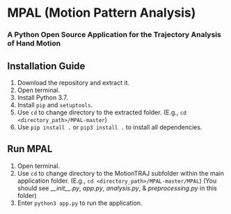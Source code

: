 # MPAL (Motion Pattern Analysis)
### A Python Open Source Application for the Trajectory Analysis of Hand Motion

## Installation Guide
1. Download the repository and extract it.
2. Open terminal.
3. Install Python 3.7.
3. Install `pip` and `setuptools`.
4. Use `cd` to change directory to the extracted folder.
(E.g., `cd <directory_path>/MPAL-master`)
5. Use `pip install .` or `pip3 install .` to install all dependencies.

## Run MPAL
1. Open terminal.
2. Use `cd` to change directory to the MotionTRAJ subfolder within the main application folder.
(E.g., `cd <directory_path>/MPAL-master/MPAL`) (You should see *\_\_init\_\_.py*, *app.py*, *analysis.py*, & *preprocessing.py* in this folder)
3. Enter `python3 app.py` to run the application.
